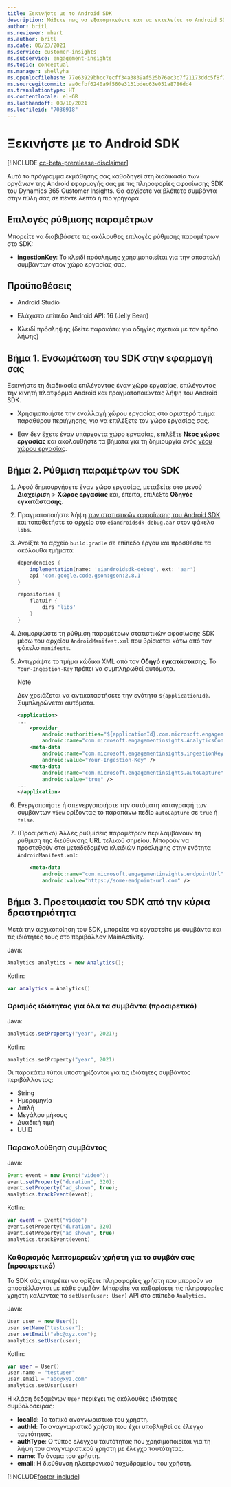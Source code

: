 ```yaml
---
title: Ξεκινήστε με το Android SDK
description: Μάθετε πως να εξατομικεύετε και να εκτελείτε το Android SDK
author: britl
ms.reviewer: mhart
ms.author: britl
ms.date: 06/23/2021
ms.service: customer-insights
ms.subservice: engagement-insights
ms.topic: conceptual
ms.manager: shellyha
ms.openlocfilehash: 77e63929bbcc7ecff34a3839af525b76ec3c7f21173ddc5f8f2d69f11c25c441
ms.sourcegitcommit: aa0cfbf6240a9f560e3131bdec63e051a8786dd4
ms.translationtype: HT
ms.contentlocale: el-GR
ms.lasthandoff: 08/10/2021
ms.locfileid: "7036918"
---
```

# <a name="get-started-with-the-android-sdk"></a>Ξεκινήστε με το Android SDK

[!INCLUDE [cc-beta-prerelease-disclaimer](includes/cc-beta-prerelease-disclaimer.md)]

Αυτό το πρόγραμμα εκμάθησης σας καθοδηγεί στη διαδικασία των οργάνων της Android εφαρμογής σας με τις πληροφορίες αφοσίωσης SDK του Dynamics 365 Customer Insights. Θα αρχίσετε να βλέπετε συμβάντα στην πύλη σας σε πέντε λεπτά ή πιο γρήγορα.

## <a name="configuration-options"></a>Επιλογές ρύθμισης παραμέτρων
Μπορείτε να διαβιβάσετε τις ακόλουθες επιλογές ρύθμισης παραμέτρων στο SDK:

- **ingestionKey**: Το κλειδί πρόσληψης χρησιμοποιείται για την αποστολή συμβάντων στον χώρο εργασίας σας.

## <a name="prerequisites"></a>Προϋποθέσεις

- Android Studio

- Ελάχιστο επίπεδο Android API: 16 (Jelly Bean)

- Κλειδί πρόσληψης (δείτε παρακάτω για οδηγίες σχετικά με τον τρόπο λήψης)

## <a name="step-1-integrate-the-sdk-into-your-application"></a>Βήμα 1. Ενσωμάτωση του SDK στην εφαρμογή σας
Ξεκινήστε τη διαδικασία επιλέγοντας έναν χώρο εργασίας, επιλέγοντας την κινητή πλατφόρμα Android και πραγματοποιώντας λήψη του Android SDK.

- Χρησιμοποιήστε την εναλλαγή χώρου εργασίας στο αριστερό τμήμα παραθύρου περιήγησης, για να επιλέξετε τον χώρο εργασίας σας.

- Εάν δεν έχετε έναν υπάρχοντα χώρο εργασίας, επιλέξτε **Νέος χώρος εργασίας** και ακολουθήστε τα βήματα για τη δημιουργία ενός [νέου χώρου εργασίας](create-workspace.md).

## <a name="step-2-configure-the-sdk"></a>Βήμα 2. Ρύθμιση παραμέτρων του SDK

1. Αφού δημιουργήσετε έναν χώρο εργασίας, μεταβείτε στο μενού **Διαχείριση** > **Χώρος εργασίας** και, έπειτα, επιλέξτε **Οδηγός εγκατάστασης**. 

1. Πραγματοποιήστε λήψη [των στατιστικών αφοσίωσης του Android SDK](https://download.pi.dynamics.com/sdk/EI-SDKs/ei-android-sdk.zip) και τοποθετήστε το αρχείο στο `eiandroidsdk-debug.aar` στον φάκελο `libs`.

1. Ανοίξτε το αρχείο `build.gradle` σε επίπεδο έργου και προσθέστε τα ακόλουθα τμήματα:
    ```gradle
    dependencies {
        implementation(name: 'eiandroidsdk-debug', ext: 'aar')
        api 'com.google.code.gson:gson:2.8.1'
    }

    repositories {
        flatDir {
            dirs 'libs'
        }
    }
    ```

1. Διαμορφώστε τη ρύθμιση παραμέτρων στατιστικών αφοσίωσης SDK μέσω του αρχείου `AndroidManifest.xml` που βρίσκεται κάτω από τον φάκελο `manifests`. 
1. Αντιγράψτε το τμήμα κώδικα XML από τον **Οδηγό εγκατάστασης**. Το `Your-Ingestion-Key` πρέπει να συμπληρωθεί αυτόματα.

   > [!NOTE]
   > Δεν χρειάζεται να αντικαταστήσετε την ενότητα `${applicationId}`. Συμπληρώνεται αυτόματα.
   

   ```xml
   <application>
   ...
       <provider
           android:authorities="${applicationId}.com.microsoft.engagementinsights.AnalyticsContentProvider"
           android:name="com.microsoft.engagementinsights.AnalyticsContentProvider" />
       <meta-data
           android:name="com.microsoft.engagementinsights.ingestionKey"
           android:value="Your-Ingestion-Key" />
       <meta-data
           android:name="com.microsoft.engagementinsights.autoCapture"
           android:value="true" />
   ...
   </application>
   ```

1. Ενεργοποιήστε ή απενεργοποιήστε την αυτόματη καταγραφή των συμβάντων `View` ορίζοντας το παραπάνω πεδίο `autoCapture` σε `true` ή `false`.

1. (Προαιρετικό) Άλλες ρυθμίσεις παραμέτρων περιλαμβάνουν τη ρύθμιση της διεύθυνσης URL τελικού σημείου. Μπορούν να προστεθούν στα μεταδεδομένα κλειδιών πρόσληψης στην ενότητα `AndroidManifest.xml`:
    ```xml
        <meta-data
            android:name="com.microsoft.engagementinsights.endpointUrl"
            android:value="https://some-endpoint-url.com" />
    ```

## <a name="step-3-initialize-the-sdk-from-mainactivity"></a>Βήμα 3. Προετοιμασία του SDK από την κύρια δραστηριότητα 

Μετά την αρχικοποίηση του SDK, μπορείτε να εργαστείτε με συμβάντα και τις ιδιότητές τους στο περιβάλλον MainActivity.

    
Java:
```java
Analytics analytics = new Analytics();
```

Kotlin:
```kotlin
var analytics = Analytics()
```

### <a name="set-property-for-all-events-optional"></a>Ορισμός ιδιότητας για όλα τα συμβάντα (προαιρετικό)
    
Java:
```java
analytics.setProperty("year", 2021);
```

Kotlin:
```kotlin
analytics.setProperty("year", 2021)
```

Οι παρακάτω τύποι υποστηρίζονται για τις ιδιότητες συμβάντος περιβάλλοντος:
- String
- Ημερομηνία
- Διπλή
- Μεγάλου μήκους
- Δυαδική τιμή
- UUID

### <a name="track-an-event"></a>Παρακολούθηση συμβάντος

Java:
```java
Event event = new Event("video");
event.setProperty("duration", 320);
event.setProperty("ad_shown", true);
analytics.trackEvent(event);
```

Kotlin:
```kotlin
var event = Event("video")
event.setProperty("duration", 320)
event.setProperty("ad_shown", true)
analytics.trackEvent(event)
```

### <a name="set-user-details-for-your-event-optional"></a>Καθορισμός λεπτομερειών χρήστη για το συμβάν σας (προαιρετικό)

Το SDK σάς επιτρέπει να ορίζετε πληροφορίες χρήστη που μπορούν να αποστέλλονται με κάθε συμβάν. Μπορείτε να καθορίσετε τις πληροφορίες χρήστη καλώντας το `setUser(user: User)` API στο επίπεδο `Analytics`.

Java:
```java
User user = new User();
user.setName("testuser");
user.setEmail("abc@xyz.com");
analytics.setUser(user);
```

Kotlin:
```kotlin
var user = User()
user.name = "testuser"
user.email = "abc@xyz.com"
analytics.setUser(user)
```

Η κλάση δεδομένων `User` περιέχει τις ακόλουθες ιδιότητες συμβολοσειράς:

- **localId**: Το τοπικό αναγνωριστικό του χρήστη.
- **authId**: Το αναγνωριστικό χρήστη που έχει υποβληθεί σε έλεγχο ταυτότητας.
- **authType**: Ο τύπος ελέγχου ταυτότητας που χρησιμοποιείται για τη λήψη του αναγνωριστικού χρήστη με έλεγχο ταυτότητας.
- **name**: Το όνομα του χρήστη.
- **email**: Η διεύθυνση ηλεκτρονικού ταχυδρομείου του χρήστη.

[!INCLUDE[footer-include](../includes/footer-banner.md)]

